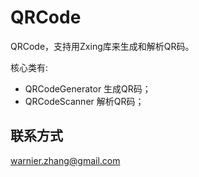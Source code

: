 # QRCode

QRCode，支持用Zxing库来生成和解析QR码。

核心类有:

* QRCodeGenerator 生成QR码；
* QRCodeScanner 解析QR码；

## 联系方式

warnier.zhang@gmail.com